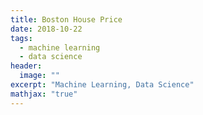 ```yaml
---
title: Boston House Price
date: 2018-10-22
tags: 
  - machine learning
  - data science
header:
  image: ""
excerpt: "Machine Learning, Data Science"
mathjax: "true"
---
```

